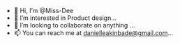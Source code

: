 - 👋 Hi, I’m @Miss-Dee
- 👀 I’m interested in Product design...
- 💞️ I’m looking to collaborate on anything ...
- 📫 You can reach me at danielleakinbade@gmail.com...

<!---
Miss-Dee/Miss-Dee is a ✨ special ✨ repository because its `README.md` (this file) appears on your GitHub profile.
You can click the Preview link to take a look at your changes.
--->
